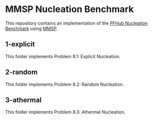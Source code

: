 # MMSP Nucleation Benchmark

This repository contains an implementation of the [PFHub Nucleation
Benchmark](https://pages.nist.gov/pfhub/benchmarks/benchmark8.ipynb/)
using [MMSP](https://github.com/mesoscale/mmsp).

## 1-explicit

This folder implements Problem 8.1: Explicit Nucleation.

## 2-random

This folder implements Problem 8.2: Random Nucleation.

## 3-athermal

This folder implements Problem 8.3: Athermal Nucleation.
